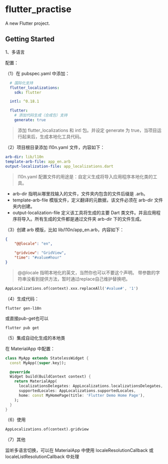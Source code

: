 # flutter_practise

A new Flutter project.

## Getting Started

1、多语言

配置：

（1）在 pubspec.yaml 中添加：

```yaml
  # 国际化支持
  flutter_localizations:
    sdk: flutter

  intl: ^0.18.1

  flutter:
    # 添加代码生成（合成包）支持
    generate: true
```
> 添加 flutter_localizations 和 intl 包。并设定 generate 为 true，当项目运行起来后，生成本地化工具代码。

（2）项目根目录添加 l10n.yaml 文件，内容如下：
```yaml
arb-dir: lib/l10n
template-arb-file: app_en.arb
output-localization-file: app_localizations.dart
```

> l10n.yaml 配置文件的用途是：自定义生成将导入应用程序本地化类的工具。
- arb-dir 指明从哪里找输入的文件，文件夹内包含的文件后缀是 .arb。
- template-arb-file 模版文件，定义翻译的元数据，该文件必须在 arb-dir 文件夹内创建。
- output-localization-file 定义该工具将生成的主要 Dart 类文件。并且应用程序将导入。所有生成的文件都是通过文件夹 arb-dir 下的文件生成。

（3）创建 arb 模版，比如 lib/l10n/app_en.arb，内容如下：
```json
{
    "@@locale": "en",

    "gridview": "GridView",
    "time": "#value#hour"
}
```

> @@locale 指明本地化的英文，当然你也可以不要这个声明。
> 带参数的字符串没看到提供方法，暂时通过replace自己维护替换吧。
```dart
AppLocalizations.of(context).xxx.replaceAll('#value#', '1')
```

（4）生成代码：

```shell
flutter gen-l10n
```
或直接pub-get也可以
```shell
flutter pub get
```

（5）集成自动化生成的本地类

在 MaterialApp 中配置：

```dart
class MyApp extends StatelessWidget {
  const MyApp({super.key});

  @override
  Widget build(BuildContext context) {
    return MaterialApp(
      localizationsDelegates: AppLocalizations.localizationsDelegates,
      supportedLocales: AppLocalizations.supportedLocales,
      home: const MyHomePage(title: 'Flutter Demo Home Page'),
    );
  }
}
```

（6）使用

```dart
AppLocalizations.of(context).gridview
```

（7）其他

监听多语言切换，可以在 MaterialApp 中使用 localeResolutionCallback 或 localeListResolutionCallback 中处理